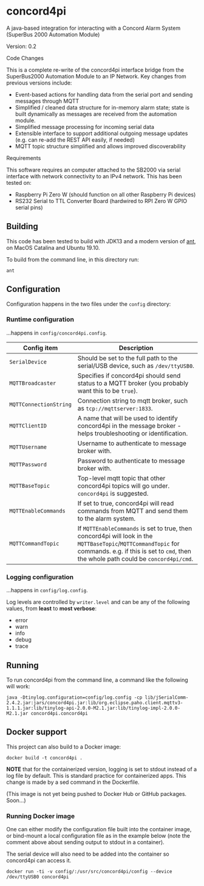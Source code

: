 # concord4pi
A java-based integration for interacting with a Concord Alarm System (SuperBus 2000 Automation Module)

Version: 0.2

Code Changes

This is a complete re-write of the concord4pi interface bridge from the SuperBus2000 Automation Module to an IP Network.  Key changes from previous versions include:
 - Event-based actions for handling data from the serial port and sending messages through MQTT
 - Simplified / cleaned data structure for in-memory alarm state; state is built dynamically as messages are received from the automation module.
 - Simplified message processing for incoming serial data
 - Extensible interface to support additional outgoing message updates (e.g. can re-add the REST API easily, if needed)
 - MQTT topic structure simplified and allows improved discoverability

Requirements

This software requires an computer attached to the SB2000 via serial interface with network connectivity to an IPv4 network.  This has been tested on:
 - Raspberry Pi Zero W (should function on all other Raspberry Pi devices)
 - RS232 Serial to TTL Converter Board (hardwired to RPI Zero W GPIO serial pins)

## Building
This code has been tested to build with JDK13 and a modern version of [ant](https://ant.apache.org/), on MacOS Catalina and Ubuntu 19.10.

To build from the command line, in this directory run:

```
ant
```

## Configuration
Configuration happens in the two files under the `config` directory:

### Runtime configuration
...happens in `config/concord4pi.config`.

Config item | Description
----------- | -----------
`SerialDevice` | Should be set to the full path to the serial/USB device, such as `/dev/ttyUSB0`.
`MQTTBroadcaster`  | Specifies if concord4pi should send status to a MQTT broker (you probably want this to be `true`).
`MQTTConnectionString` | Connection string to mqtt broker, such as `tcp://mqttserver:1833`.
`MQTTClientID` | A name that will be used to identify concord4pi in the message broker - helps troubleshooting or identification.
`MQTTUsername` | Username to authenticate to message broker with.
`MQTTPassword` | Password to authenticate to message broker with.
`MQTTBaseTopic` | Top-level mqtt topic that other concord4pi topics will go under. `concord4pi` is suggested.
`MQTTEnableCommands` | If set to true, concord4pi will read commands from MQTT and send them to the alarm system.
`MQTTCommandTopic` | If `MQTTEnableCommands` is set to true, then concord4pi will look in the `MQTTBaseTopic`/`MQTTCommandTopic` for commands. e.g. if this is set to `cmd`, then the whole path could be `concord4pi/cmd`.

### Logging configuration
...happens in `config/log.config`.

Log levels are controlled by `writer.level` and can be any of the following values, from **least** to **most verbose**:

 * error
 * warn
 * info
 * debug
 * trace

## Running
To run concord4pi from the command line, a command like the following will work:

```
java -Dtinylog.configuration=config/log.config -cp lib/jSerialComm-2.4.2.jar:jars/concord4pi.jar:lib/org.eclipse.paho.client.mqttv3-1.1.1.jar:lib/tinylog-api-2.0.0-M2.1.jar:lib/tinylog-impl-2.0.0-M2.1.jar concord4pi.concord4pi
```

## Docker support
This project can also build to a Docker image:

```
docker build -t concord4pi .
```
**NOTE** that for the containerized version, logging is set to stdout instead of a log file by default. This is standard practice for containerized apps. This change is made by a sed command in the Dockerfile.

(This image is not yet being pushed to Docker Hub or GitHub packages. Soon...)

### Running Docker image
One can either modify the configuration file built into the container image, or bind-mount a local configuration file as in the example below (note the comment above about sending output to stdout in a container).

The serial device will also need to be added into the container so concord4pi can access it.

```
docker run -ti -v config/:/usr/src/concord4pi/config --device /dev/ttyUSB0 concord4pi 
```